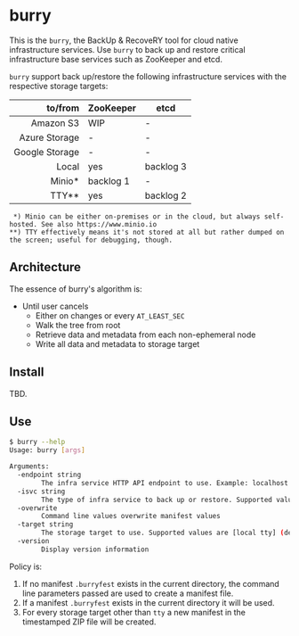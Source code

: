 # burry

This is the `burry`, the BackUp & RecoveRY tool for cloud native infrastructure services. Use `burry` to back up and restore
critical infrastructure base services such as ZooKeeper and etcd.

`burry` support back up/restore the following infrastructure services with the respective storage targets:

|to/from         |ZooKeeper    |etcd        |
| --------------:| ----------- | ---------- |
| Amazon S3      | WIP         | -          |
| Azure Storage  | -           | -          |
| Google Storage | -           | -          |
| Local          | yes         | backlog 3  |
| Minio*         | backlog 1   | -          |
| TTY**          | yes         | backlog 2  |

```
 *) Minio can be either on-premises or in the cloud, but always self-hosted. See also https://www.minio.io
**) TTY effectively means it's not stored at all but rather dumped on the screen; useful for debugging, though.
```

## Architecture

The essence of burry's algorithm is:

- Until user cancels
  - Either on changes or every `AT_LEAST_SEC`
  - Walk the tree from root
  - Retrieve data and metadata from each non-ephemeral node
  - Write all data and metadata to storage target

## Install

TBD.

## Use

```bash
$ burry --help
Usage: burry [args]

Arguments:
  -endpoint string
        The infra service HTTP API endpoint to use. Example: localhost:8181 for Exhibitor
  -isvc string
        The type of infra service to back up or restore. Supported values are [etcd zk] (default "zk")
  -overwrite
        Command line values overwrite manifest values
  -target string
        The storage target to use. Supported values are [local tty] (default "tty")
  -version
        Display version information
```

Policy is:

1. If no manifest `.burryfest` exists in the current directory, the command line parameters passed are used to create a manifest file.
1. If a manifest `.burryfest` exists in the current directory it will be used.
1. For every storage target other than `tty` a new manifest in the timestamped ZIP file will be created.
